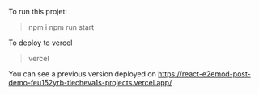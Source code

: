 To run this projet:
> npm i
> npm run start

To deploy to vercel
> vercel

You can see a previous version deployed on https://react-e2emod-post-demo-feu152yrb-tlecheva1s-projects.vercel.app/
